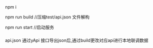 
npm i 

npm run build //压缩test/api.json 文件解构

npm run start //启动服务

###
api.json 通过yApi 接口导出json后,通过build更改对应api进行本地联调数据
